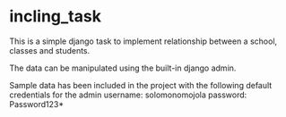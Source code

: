 # incling_task
This is a simple django task to implement relationship between a school, classes and students.

The data can be manipulated using the built-in django admin.

Sample data has been included in the project with the following default credentials for the admin
username: solomonomojola
password: Password123*
